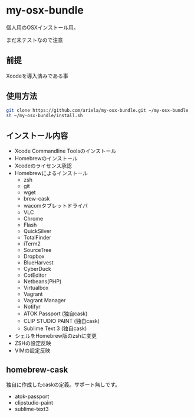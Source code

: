 my-osx-bundle
=============

個人用のOSXインストール用。

まだ未テストなので注意

前提
----
Xcodeを導入済みである事

使用方法
--------

```bash
git clone https://github.com/ariela/my-osx-bundle.git ~/my-osx-bundle
sh ~/my-osx-bundle/install.sh
```

インストール内容
----------------
* Xcode Commandline Toolsのインストール
* Homebrewのインストール
* Xcodeのライセンス承認
* Homebrewによるインストール
    * zsh
    * git
    * wget
    * brew-cask
    * wacomタブレットドライバ
    * VLC
    * Chrome
    * Flash
    * QuickSilver
    * TotalFinder
    * iTerm2
    * SourceTree
    * Dropbox
    * BlueHarvest
    * CyberDuck
    * CotEditor
    * Netbeans(PHP)
    * Virtualbox
    * Vagrant
    * Vagrant Manager
    * Notifyr
    * ATOK Passport (独自cask)
    * CLIP STUDIO PAINT (独自cask)
    * Sublime Text 3 (独自cask)
* シェルをHomebrew版のzshに変更
* ZSHの設定反映
* VIMの設定反映

homebrew-cask
-------------
独自に作成したcaskの定義。サポート無しです。

* atok-passport
* clipstudio-paint
* sublime-text3
